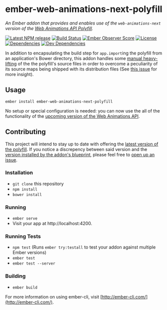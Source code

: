 # ember-web-animations-next-polyfill

_An Ember addon that provides and enables use of the `web-animations-next` version of the 
[Web Animations API Polyfill](https://github.com/web-animations/web-animations-js)._

[![Latest NPM release][npm-badge]][npm-badge-url]
[![Build Status][circle-badge]][circle-badge-url]
[![Ember Observer Score][ember-observer-badge]][ember-observer-badge-url]
[![License][license-badge]][license-badge-url]
[![Dependencies][dependencies-badge]][dependencies-badge-url]
[![Dev Dependencies][devDependencies-badge]][devDependencies-badge-url]

In addition to encapsulating the build step for `app.import`ing the polyfill 
from an application's Bower directory, this addon handles some 
[manual heavy-lifting](./blueprints/ember-web-animations-next-polyfill/index.js) 
of the the polyfill's source files in order to overcome a peculiarity of its source maps
being shipped with its distribution files 
(See [this issue](https://github.com/web-animations/web-animations-js/issues/42) for more insight). 

## Usage

```shell
ember install ember-web-animations-next-polyfill
```

No setup or special configuration is needed: you can now use the all of the functionality
of the [upcoming version of the Web Animations API](http://w3c.github.io/web-animations/).

## Contributing

This project will intend to stay up to date with offering the 
[latest version of the polyfill](https://github.com/web-animations/web-animations-js/blob/master/package.json). 
If you notice a discrepency between said version and the [version installed by the 
addon's blueprint](https://github.com/BrianSipple/ember-web-animations-next-polyfill/blob/master/blueprints/ember-web-animations-next-polyfill/index.js), 
please feel free to [open up an issue](https://github.com/BrianSipple/ember-web-animations-next-polyfill/issues).
  
### Installation

* `git clone` this repository
* `npm install`
* `bower install`

### Running

* `ember serve`
* Visit your app at http://localhost:4200.

### Running Tests

* `npm test` (Runs `ember try:testall` to test your addon against multiple Ember versions)
* `ember test`
* `ember test --server`

### Building

* `ember build`

For more information on using ember-cli, visit [http://ember-cli.com/](http://ember-cli.com/).


[npm-badge]: https://img.shields.io/npm/v/ember-web-animations-next-polyfill.svg
[npm-badge-url]: https://www.npmjs.com/package/ember-web-animations-next-polyfill
[circle-badge]: https://circleci.com/gh/BrianSipple/ember-web-animations-next-polyfill/tree/master.svg?style=svg&circle-token={{CIRCLE_TOKEN}}
[circle-badge-url]: https://circleci.com/gh/BrianSipple/ember-web-animations-next-polyfill/tree/master
[ember-observer-badge]: http://emberobserver.com/badges/ember-web-animations-next-polyfill.svg
[ember-observer-badge-url]: http://emberobserver.com/addons/ember-web-animations-next-polyfill
[license-badge]: https://img.shields.io/npm/l/ember-web-animations-next-polyfill.svg
[license-badge-url]: LICENSE
[dependencies-badge]: https://img.shields.io/david/BrianSipple/ember-web-animations-next-polyfill.svg
[dependencies-badge-url]: https://david-dm.org/BrianSipple/ember-web-animations-next-polyfill
[devDependencies-badge]: https://img.shields.io/david/dev/BrianSipple/ember-web-animations-next-polyfill.svg
[devDependencies-badge-url]: https://david-dm.org/BrianSipple/ember-web-animations-next-polyfill#info=devDependencies
